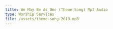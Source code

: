 ```yaml
---
title: We May Be As One (Theme Song) Mp3 Audio
type: Worship Services
file: /assets/theme-song-2019.mp3
---
```


